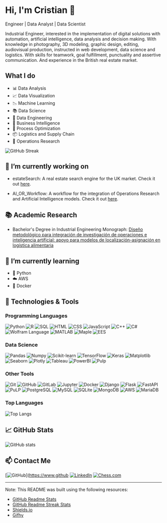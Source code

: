 # Hi, I'm Cristian 👋

Engineer | Data Analyst | Data Scientist

Industrial Engineer, interested in the implementation of digital solutions with automation, artificial intelligence, data analysis and decision making.
With knowledge in photography, 3D modeling, graphic design, editing, audiovisual production, instructed in web development, data science and logistics. With skills for teamwork, goal fulfillment, punctuality and assertive communication. And experience in the British real estate market.

## What I do

- 📊 Data Analysis
- 📈 Data Visualization
- 📉 Machine Learning
- 📚 Data Science
- 📝 Data Engineering
- 📌 Business Intelligence
- 📑 Process Optimization
- 📦 Logistics and Supply Chain
- 🎯 Operations Research

![GitHub Streak](https://github-readme-streak-stats.herokuapp.com/?user=CDMonsalveA)

## 🔭 I’m currently working on

- estateSearch: A real estate search engine for the UK market. Check it out [here](https://github.com/CDMonsalveA/estateSearch).

- AI_OR_Workflow: A workflow for the integration of Operations Research and Artificial Intelligence models. Check it out [here](https://github.com/CDMonsalveA/AI_OR_Workflow).

## 📚 Academic Research

- Bachelor's Degree in Industrial Engineering Monograph: [Diseño metodológico para integración de investigación de operaciones e inteligencia artificial: apoyo para modelos de localización-asignación en logística alimentaria](http://hdl.handle.net/11349/92955)

## 🌱 I’m currently learning

- 🐍 Python
- ☁️ AWS
- 🐳 Docker

## 🔧 Technologies & Tools

### Programming Languages

![Python](https://img.shields.io/badge/-Python-3776AB?style=flat-square&logo=python&logoColor=white)
![R](https://img.shields.io/badge/-R-276DC3?style=flat-square&logo=R&logoColor=white)
![SQL](https://img.shields.io/badge/-SQL-4479A1?style=flat-square&logo=MySQL&logoColor=white)
![HTML](https://img.shields.io/badge/-HTML-E34F26?style=flat-square&logo=HTML5&logoColor=white)
![CSS](https://img.shields.io/badge/-CSS-1572B6?style=flat-square&logo=CSS3&logoColor=white)
![JavaScript](https://img.shields.io/badge/-JavaScript-F7DF1E?style=flat-square&logo=JavaScript&logoColor=black)
![C++](https://img.shields.io/badge/-C++-00599C?style=flat-square&logo=C%2B%2B&logoColor=white)
![C#](https://img.shields.io/badge/-C%23-239120?style=flat-square&logo=C-Sharp&logoColor=white)
![Wolfram Language](https://img.shields.io/badge/-Wolfram%20Language-DD1100?style=flat-square&logo=Wolfram&logoColor=white)
![MATLAB](https://img.shields.io/badge/-MATLAB-0076A8?style=flat-square&logo=Mathworks&logoColor=white)
![Maple](https://img.shields.io/badge/-Maple-00599C?style=flat-square&logo=Maple&logoColor=white)
![EES](https://img.shields.io/badge/-EES-00599C?style=flat-square&logo=EES&logoColor=white)

### Data Science

![Pandas](https://img.shields.io/badge/-Pandas-150458?style=flat-square&logo=Pandas&logoColor=white)
![Numpy](https://img.shields.io/badge/-Numpy-013243?style=flat-square&logo=Numpy&logoColor=white)
![Scikit-learn](https://img.shields.io/badge/-Scikit%20Learn-F7931E?style=flat-square&logo=scikit-learn&logoColor=white)
![TensorFlow](https://img.shields.io/badge/-TensorFlow-FF6F00?style=flat-square&logo=TensorFlow&logoColor=white)
![Keras](https://img.shields.io/badge/-Keras-D00000?style=flat-square&logo=Keras&logoColor=white)
![Matplotlib](https://img.shields.io/badge/-Matplotlib-11557C?style=flat-square&logo=Matplotlib&logoColor=white)
![Seaborn](https://img.shields.io/badge/-Seaborn-00599C?style=flat-square&logo=Seaborn&logoColor=white)
![Plotly](https://img.shields.io/badge/-Plotly-3F4F75?style=flat-square&logo=Plotly&logoColor=white)
![Tableau](https://img.shields.io/badge/-Tableau-E97627?style=flat-square&logo=Tableau&logoColor=white)
![PowerBI](https://img.shields.io/badge/-Power%20BI-F2C811?style=flat-square&logo=Power-BI&logoColor=white)
![Pulp](https://img.shields.io/badge/-Pulp-00599C?style=flat-square&logo=Pulp&logoColor=white)

### Other Tools

![Git](https://img.shields.io/badge/-Git-F05032?style=flat-square&logo=Git&logoColor=white)
![GitHub](https://img.shields.io/badge/-GitHub-181717?style=flat-square&logo=GitHub&logoColor=white)
![GitLab](https://img.shields.io/badge/-GitLab-FCA121?style=flat-square&logo=GitLab&logoColor=white)
![Jupyter](https://img.shields.io/badge/-Jupyter-F37626?style=flat-square&logo=Jupyter&logoColor=white)
![Docker](https://img.shields.io/badge/-Docker-2496ED?style=flat-square&logo=Docker&logoColor=white)
![Django](https://img.shields.io/badge/-Django-092E20?style=flat-square&logo=Django&logoColor=white)
![Flask](https://img.shields.io/badge/-Flask-000000?style=flat-square&logo=Flask&logoColor=white)
![FastAPI](https://img.shields.io/badge/-FastAPI-009688?style=flat-square&logo=FastAPI&logoColor=white)
![PuLP](https://img.shields.io/badge/-PuLP-00599C?style=flat-square&logo=PuLP&logoColor=white)
![PostgreSQL](https://img.shields.io/badge/-PostgreSQL-336791?style=flat-square&logo=PostgreSQL&logoColor=white)
![MySQL](https://img.shields.io/badge/-MySQL-4479A1?style=flat-square&logo=MySQL&logoColor=white)
![SQLite](https://img.shields.io/badge/-SQLite-003B57?style=flat-square&logo=SQLite&logoColor=white)
![MongoDB](https://img.shields.io/badge/-MongoDB-47A248?style=flat-square&logo=MongoDB&logoColor=white)
![AWS](https://img.shields.io/badge/-AWS-232F3E?style=flat-square&logo=Amazon-AWS&logoColor=white)
![MariaDB](https://img.shields.io/badge/-MariaDB-003545?style=flat-square&logo=MariaDB&logoColor=white)

### Top Languages

![Top Langs](https://github-readme-stats.vercel.app/api/top-langs/?username=CDMonsalveA&layout=compact)

## 📈 GitHub Stats

![GitHub stats](https://github-readme-stats.vercel.app/api?username=CDMonsalveA&show_icons=true)

## 📫 Contact Me

[![GitHub](https://img.shields.io/badge/-GitHub-181717?style=flat&logo=GitHub&logoColor=white)](https://www.github
[![LinkedIn](https://img.shields.io/badge/-LinkedIn-0077B5?style=flat&logo=LinkedIn&logoColor=white)](https://www.linkedin.com/in/cdmonsalvea/)
[![Chess.com](https://img.shields.io/badge/-Chess.com-FFA500?style=flat&logo=Chess.com&logoColor=white)](https://www.chess.com/member/CDMonsalveA)

___

Note: This README was built using the following resources:

- [GitHub Readme Stats](https://github.com/anuraghazra/github-readme-stats)
- [GitHub Readme Streak Stats](https://github.com/DenverCoder1/github-readme-streak-stats)
- [Shields.io](https://shields.io/)
- [Gifhy](https://giphy.com/)

<!--
**CDMonsalveA/CDMonsalveA** is a ✨ _special_ ✨ repository because its `README.md` (this file) appears on your GitHub profile.

Here are some ideas to get you started:

- 🔭 I’m currently working on ...
- 🌱 I’m currently learning ...
- 👯 I’m looking to collaborate on ...
- 🤔 I’m looking for help with ...
- 💬 Ask me about ...
- 📫 How to reach me: ...
- 😄 Pronouns: ...
- ⚡ Fun fact: ...
-->
